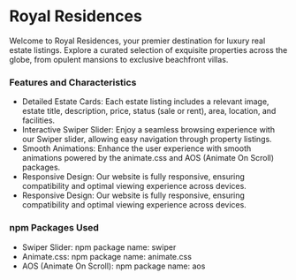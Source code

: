 <h1>Royal Residences</h1>
<p>Welcome to Royal Residences, your premier destination for luxury real estate listings. Explore a curated selection of exquisite properties across the globe, from opulent mansions to exclusive beachfront villas.</p>


<h3>Features and Characteristics</h3>
<ul>
    <li>Detailed Estate Cards: Each estate listing includes a relevant image, estate title, description, price, status (sale or rent), area, location, and facilities.</li>
    <li>Interactive Swiper Slider: Enjoy a seamless browsing experience with our Swiper slider, allowing easy navigation through property listings.</li>
    <li>Smooth Animations: Enhance the user experience with smooth animations powered by the animate.css and AOS (Animate On Scroll) packages.</li>
    <li>Responsive Design: Our website is fully responsive, ensuring compatibility and optimal viewing experience across devices.</li>
    <li>Responsive Design: Our website is fully responsive, ensuring compatibility and optimal viewing experience across devices.</li>
</ul>


<h3>npm Packages Used</h3>
<ul>
    <li>Swiper Slider: npm package name: swiper</li>
    <li>Animate.css: npm package name: animate.css</li>
    <li>AOS (Animate On Scroll): npm package name: aos</li>
</ul>




